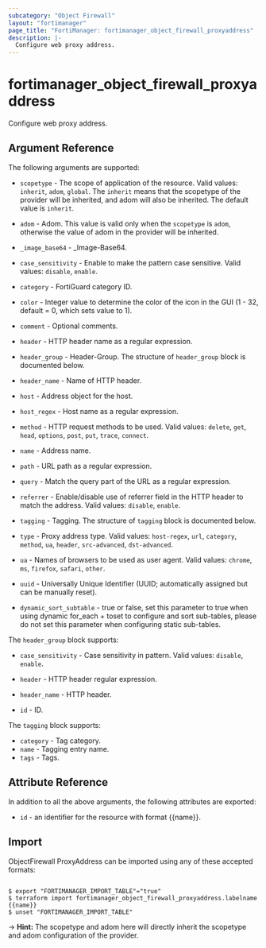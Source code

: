 ```yaml
---
subcategory: "Object Firewall"
layout: "fortimanager"
page_title: "FortiManager: fortimanager_object_firewall_proxyaddress"
description: |-
  Configure web proxy address.
---
```


# fortimanager_object_firewall_proxyaddress
Configure web proxy address.

## Argument Reference


The following arguments are supported:

* `scopetype` - The scope of application of the resource. Valid values: `inherit`, `adom`, `global`. The `inherit` means that the scopetype of the provider will be inherited, and adom will also be inherited. The default value is `inherit`.
* `adom` - Adom. This value is valid only when the `scopetype` is `adom`, otherwise the value of adom in the provider will be inherited.

* `_image_base64` - _Image-Base64.
* `case_sensitivity` - Enable to make the pattern case sensitive. Valid values: `disable`, `enable`.

* `category` - FortiGuard category ID.
* `color` - Integer value to determine the color of the icon in the GUI (1 - 32, default = 0, which sets value to 1).
* `comment` - Optional comments.
* `header` - HTTP header name as a regular expression.
* `header_group` - Header-Group. The structure of `header_group` block is documented below.
* `header_name` - Name of HTTP header.
* `host` - Address object for the host.
* `host_regex` - Host name as a regular expression.
* `method` - HTTP request methods to be used. Valid values: `delete`, `get`, `head`, `options`, `post`, `put`, `trace`, `connect`.

* `name` - Address name.
* `path` - URL path as a regular expression.
* `query` - Match the query part of the URL as a regular expression.
* `referrer` - Enable/disable use of referrer field in the HTTP header to match the address. Valid values: `disable`, `enable`.

* `tagging` - Tagging. The structure of `tagging` block is documented below.
* `type` - Proxy address type. Valid values: `host-regex`, `url`, `category`, `method`, `ua`, `header`, `src-advanced`, `dst-advanced`.

* `ua` - Names of browsers to be used as user agent. Valid values: `chrome`, `ms`, `firefox`, `safari`, `other`.

* `uuid` - Universally Unique Identifier (UUID; automatically assigned but can be manually reset).
* `dynamic_sort_subtable` - true or false, set this parameter to true when using dynamic for_each + toset to configure and sort sub-tables, please do not set this parameter when configuring static sub-tables.

The `header_group` block supports:

* `case_sensitivity` - Case sensitivity in pattern. Valid values: `disable`, `enable`.

* `header` - HTTP header regular expression.
* `header_name` - HTTP header.
* `id` - ID.

The `tagging` block supports:

* `category` - Tag category.
* `name` - Tagging entry name.
* `tags` - Tags.


## Attribute Reference

In addition to all the above arguments, the following attributes are exported:
* `id` - an identifier for the resource with format {{name}}.

## Import

ObjectFirewall ProxyAddress can be imported using any of these accepted formats:
```

$ export "FORTIMANAGER_IMPORT_TABLE"="true"
$ terraform import fortimanager_object_firewall_proxyaddress.labelname {{name}}
$ unset "FORTIMANAGER_IMPORT_TABLE"
```
-> **Hint:** The scopetype and adom here will directly inherit the scopetype and adom configuration of the provider.
